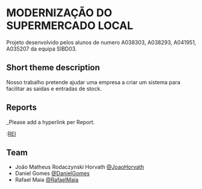 # MODERNIZAÇÃO DO SUPERMERCADO LOCAL

Projeto desenvolvido pelos alunos de numero A038303, A038293, A041951, A035207 da equipa SIBD03.

## Short theme description

Nosso trabalho pretende ajudar uma empresa a criar um sistema para facilitar as saidas e entradas de stock. 


## Reports
_Please add a hyperlink per Report.

:[REI](doc/rei/rei00.md)

## Team
* João Matheus Rodaczynski Horvath [@JoaoHorvath](https://github.com/joaohorvath)
* Daniel Gomes [@DanielGomes](https://github.com/EternaL1001)
* Rafael Maia  [@RafaelMaia](https://github.com/RafaelMaiaa)
